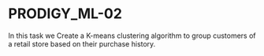# PRODIGY_ML-02
In this task we Create a K-means clustering algorithm to group customers of a retail store based on their purchase history.
